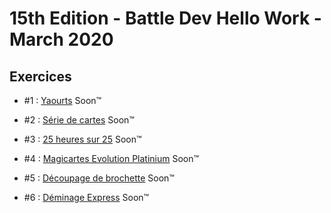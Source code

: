 # 15th Edition - Battle Dev Hello Work - March 2020

## Exercices

- #1 : [Yaourts](exercice-1/index.js) Soon™

- #2 : [Série de cartes](exercice-2/index.js) Soon™

- #3 : [25 heures sur 25](exercice-3/index.js) Soon™

- #4 : [Magicartes Evolution Platinium](exercice-4/index.js) Soon™

- #5 : [Découpage de brochette](exercice-5/index.js) Soon™

- #6 : [Déminage Express](exercice-6/index.js) Soon™
